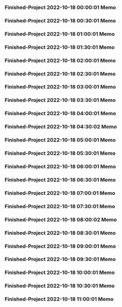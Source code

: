 ### Finished-Project 2022-10-18 00:00:01 Memo
### Finished-Project 2022-10-18 00:30:01 Memo
### Finished-Project 2022-10-18 01:00:01 Memo
### Finished-Project 2022-10-18 01:30:01 Memo
### Finished-Project 2022-10-18 02:00:01 Memo
### Finished-Project 2022-10-18 02:30:01 Memo
### Finished-Project 2022-10-18 03:00:01 Memo
### Finished-Project 2022-10-18 03:30:01 Memo
### Finished-Project 2022-10-18 04:00:01 Memo
### Finished-Project 2022-10-18 04:30:02 Memo
### Finished-Project 2022-10-18 05:00:01 Memo
### Finished-Project 2022-10-18 05:30:01 Memo
### Finished-Project 2022-10-18 06:00:01 Memo
### Finished-Project 2022-10-18 06:30:01 Memo
### Finished-Project 2022-10-18 07:00:01 Memo
### Finished-Project 2022-10-18 07:30:01 Memo
### Finished-Project 2022-10-18 08:00:02 Memo
### Finished-Project 2022-10-18 08:30:01 Memo
### Finished-Project 2022-10-18 09:00:01 Memo
### Finished-Project 2022-10-18 09:30:01 Memo
### Finished-Project 2022-10-18 10:00:01 Memo
### Finished-Project 2022-10-18 10:30:01 Memo
### Finished-Project 2022-10-18 11:00:01 Memo
